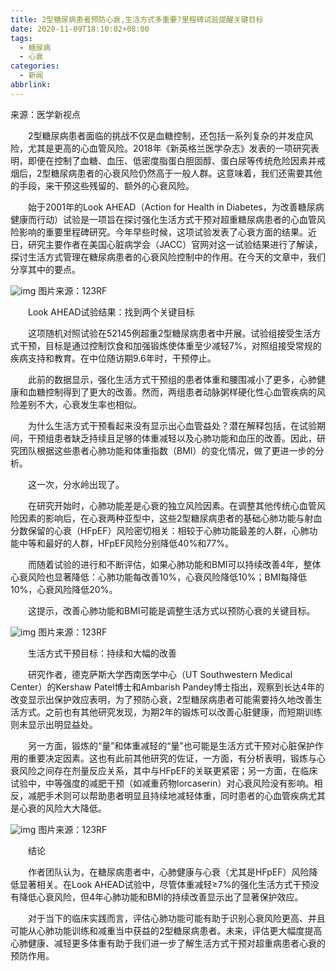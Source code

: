 ```yaml
---
title: 2型糖尿病患者预防心衰,生活方式多重要?里程碑试验提醒关键目标
date: 2020-11-09T18:10:02+08:00
tags:
  - 糖尿病
  - 心衰
categories:
  - 新闻
abbrlink:
---
```


来源：医学新视点

　　2型糖尿病患者面临的挑战不仅是血糖控制，还包括一系列复杂的并发症风险，尤其是更高的心血管风险。2018年《新英格兰医学杂志》发表的一项研究表明，即便在控制了血糖、血压、低密度脂蛋白胆固醇、蛋白尿等传统危险因素并戒烟后，2型糖尿病患者的心衰风险仍然高于一般人群。这意味着，我们还需要其他的手段，来干预这些残留的、额外的心衰风险。

　　始于2001年的Look AHEAD（Action for Health in Diabetes，为改善糖尿病健康而行动）试验是一项旨在探讨强化生活方式干预对超重糖尿病患者的心血管风险影响的重要里程碑研究。今年早些时候，这项试验发表了心衰方面的结果。近日，研究主要作者在美国心脏病学会（JACC）官网对这一试验结果进行了解读，探讨生活方式管理在糖尿病患者的心衰风险控制中的作用。在今天的文章中，我们分享其中的要点。

![img](https://cdn.jsdelivr.net/gh/yakeing/Documentation@main/Hexo/images/c003-kcieyvz8316341.jpg)
图片来源：123RF

　　Look AHEAD试验结果：找到两个关键目标

　　这项随机对照试验在52145例超重2型糖尿病患者中开展。试验组接受生活方式干预，目标是通过控制饮食和加强锻炼使体重至少减轻7%，对照组接受常规的疾病支持和教育。在中位随访期9.6年时，干预停止。

　　此前的数据显示，强化生活方式干预组的患者体重和腰围减小了更多，心肺健康和血糖控制得到了更大的改善。然而，两组患者动脉粥样硬化性心血管疾病的风险差别不大，心衰发生率也相似。

　　为什么生活方式干预看起来没有显示出心血管益处？潜在解释包括，在试验期间，干预组患者缺乏持续且足够的体重减轻以及心肺功能和血压的改善。因此，研究团队根据这些患者心肺功能和体重指数（BMI）的变化情况，做了更进一步的分析。

　　这一次，分水岭出现了。

　　在研究开始时，心肺功能差是心衰的独立风险因素。在调整其他传统心血管风险因素的影响后，在心衰两种亚型中，这些2型糖尿病患者的基础心肺功能与射血分数保留的心衰（HFpEF）风险密切相关：相较于心肺功能最差的人群，心肺功能中等和最好的人群，HFpEF风险分别降低40%和77%。

　　而随着试验的进行和不断评估，如果心肺功能和BMI可以持续改善4年，整体心衰风险也显著降低：心肺功能每改善10%，心衰风险降低10%；BMI每降低10%，心衰风险降低20%。

　　这提示，改善心肺功能和BMI可能是调整生活方式以预防心衰的关键目标。

![img](https://cdn.jsdelivr.net/gh/yakeing/Documentation@main/Hexo/images/c9f7-kcieyvz8316392.jpg)
图片来源：123RF

　　生活方式干预目标：持续和大幅的改善

　　研究作者，德克萨斯大学西南医学中心（UT Southwestern Medical Center）的Kershaw Patel博士和Ambarish Pandey博士指出，观察到长达4年的改变显示出保护效应表明，为了预防心衰，2型糖尿病患者可能需要持久地改善生活方式。之前也有其他研究发现，为期2年的锻炼可以改善心脏健康，而短期训练则未显示出明显益处。

　　另一方面，锻炼的“量”和体重减轻的“量”也可能是生活方式干预对心脏保护作用的重要决定因素。这也有此前其他研究的佐证，一方面，有分析表明，锻炼与心衰风险之间存在剂量反应关系，其中与HFpEF的关联更紧密；另一方面，在临床试验中，中等强度的减肥干预（如减重药物lorcaserin）对心衰风险没有影响。相反，减肥手术则可以帮助患者明显且持续地减轻体重，同时患者的心血管疾病尤其是心衰的风险大大降低。

![img](https://cdn.jsdelivr.net/gh/yakeing/Documentation@main/Hexo/images/3f64-kcieyvz8316471.jpg)
图片来源：123RF

　　结论

　　作者团队认为，在糖尿病患者中，心肺健康与心衰（尤其是HFpEF）风险降低显著相关。在Look AHEAD试验中，尽管体重减轻≥7%的强化生活方式干预没有降低心衰风险，但4年心肺功能和BMI的持续改善显示出了显著保护效应。

　　对于当下的临床实践而言，评估心肺功能可能有助于识别心衰风险更高、并且可能从心肺功能训练和减重当中获益的2型糖尿病患者。未来，评估更大幅度提高心肺健康、减轻更多体重有助于我们进一步了解生活方式干预对超重病患者心衰的预防作用。